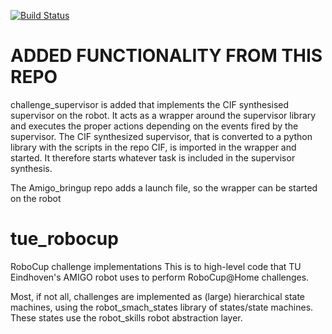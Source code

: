 [![Build Status](https://travis-ci.org/tue-robotics/tue_robocup.svg?branch=master)](https://travis-ci.org/tue-robotics/tue_robocup)

# ADDED FUNCTIONALITY FROM THIS REPO
challenge_supervisor is added that implements the CIF synthesised supervisor on the robot. It acts as a wrapper around the supervisor library and executes the proper actions depending on the events fired by the supervisor. The CIF synthesized supervisor, that is converted to a python library with the scripts in the repo CIF, is imported in the wrapper and started. It therefore starts whatever task is included in the supervisor synthesis.

The Amigo_bringup repo adds a launch file, so the wrapper can be started on the robot

# tue_robocup
RoboCup challenge implementations
This is to high-level code that TU Eindhoven's AMIGO robot uses to perform RoboCup@Home challenges.

Most, if not all, challenges are implemented as (large) hierarchical state machines, using the robot_smach_states library of states/state machines.
These states use the robot_skills robot abstraction layer.
